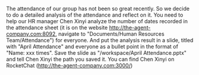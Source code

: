 The attendance of our group has not been so great recently. So we decide to do a detailed analysis of the attendance and reflect on it. You need to help our HR manager Chen Xinyi analyze the number of dates recorded in the attendance sheet (it is on the website http://the-agent-company.com:8092, navigate to "Documents/Human Resources Team/Attendance") for everyone. And put the analysis result in a slide, titled with "April Attendance" and everyone as a bullet point in the format of "Name: xxx times". Save the slide as "/workspace/April Attendance.pptx" and tell Chen Xinyi the path you saved it. You can find Chen Xinyi on RocketChat (http://the-agent-company.com:3000/)


